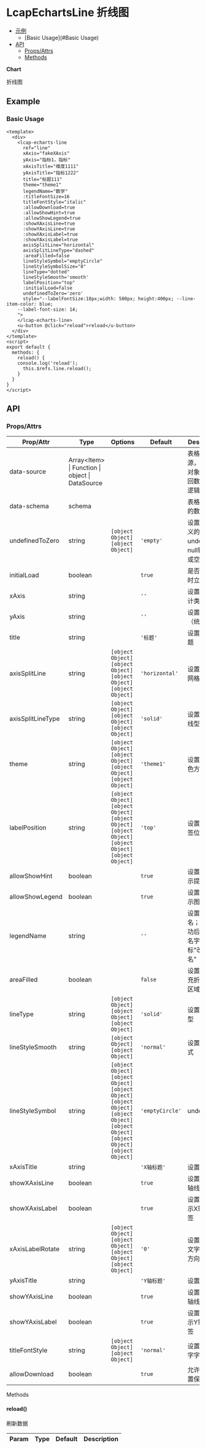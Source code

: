 <!-- 该 README.md 根据 api.yaml 和 docs/*.md 自动生成，为了方便在 GitHub 和 NPM 上查阅。如需修改，请查看源文件 -->

# LcapEchartsLine 折线图

- [示例](#示例)
    - [Basic Usage](#Basic Usage)
- [API]()
    - [Props/Attrs](#propsattrs)
    - [Methods](#methods)

**Chart**

折线图

## Example
### Basic Usage

```vue
<template>
  <div>
    <lcap-echarts-line
      ref="line"
      xAxis="fakeXAxis"
      yAxis="指标1，指标"
      xAxisTitle="维度1111"
      yAxisTitle="指标1222"
      title="标题111"
      theme="theme1"
      legendName="数学"
      :titleFontSize=16
      titleFontStyle="italic"
      :allowDownload=true
      :allowShowHint=true
      :allowShowLegend=true
      :showXAxisLine=true
      :showYAxisLine=true
      :showXAxisLabel=true
      :showYAxisLabel=true
      axisSplitLine="horizontal"
      axisSplitLineType="dashed"
      :areaFilled=false
      lineStyleSymbol="emptyCircle"
      lineStyleSymbolSize="8"
      lineType="dotted"
      lineStyleSmooth='smooth'
      labelPosition="top"
      :initialLoad=false
      undefinedToZero='zero'
      style="--labelFontSize:18px;width: 500px; height:400px; --line-item-color: blue; 
    --label-font-size: 14;
    ">
    </lcap-echarts-line>
    <u-button @click="reload">reload</u-button>
  </div>
</template>
<script>
export default {
  methods: {
    reload() {
    console.log('reload');
      this.$refs.line.reload();
    }
  }
}
</script>

```



## API
### Props/Attrs

| Prop/Attr | Type | Options | Default | Description |
| --------- | ---- | ------- | ------- | ----------- |
| data-source | Array\<Item\> \| Function \| object \| DataSource |  |  | 表格的数据源，数据集对象或者返回数据集的逻辑 |
| data-schema | schema |  |  | 表格每一行的数据类型 |
| undefinedToZero | string | `[object Object]`<br/>`[object Object]` | `'empty'` | 设置将未定义的值如undefined，null转换为0或空距 |
| initialLoad | boolean |  | `true` | 是否在初始时立即加载 |
| xAxis | string |  | `''` | 设置维度(统计类别) |
| yAxis | string |  | `''` | 设置度量（统计值） |
| title | string |  | `'标题'` | 设置图表标题 |
| axisSplitLine | string | `[object Object]`<br/>`[object Object]`<br/>`[object Object]`<br/>`[object Object]` | `'horizontal'` | 设置坐标系网格线 |
| axisSplitLineType | string | `[object Object]`<br/>`[object Object]`<br/>`[object Object]` | `'solid'` | 设置网格线线型 |
| theme | string | `[object Object]`<br/>`[object Object]`<br/>`[object Object]`<br/>`[object Object]` | `'theme1'` | 设置图表配色方案 |
| labelPosition | string | `[object Object]`<br/>`[object Object]`<br/>`[object Object]`<br/>`[object Object]`<br/>`[object Object]`<br/>`[object Object]` | `'top'` | 设置数据标签位置 |
| allowShowHint | boolean |  | `true` | 设置是否显示提示 |
| allowShowLegend | boolean |  | `true` | 设置是否显示图例 |
| legendName | string |  | `''` | 设置图例别名；修改成功后，图例名字会从"指标"改为"别名" |
| areaFilled | boolean |  | `false` | 设置是否填充折线下方区域 |
| lineType | string | `[object Object]`<br/>`[object Object]`<br/>`[object Object]` | `'solid'` | 设置线条类型 |
| lineStyleSmooth | string | `[object Object]`<br/>`[object Object]` | `'normal'` | 设置线条样式 |
| lineStyleSymbol | string | `[object Object]`<br/>`[object Object]`<br/>`[object Object]`<br/>`[object Object]`<br/>`[object Object]`<br/>`[object Object]`<br/>`[object Object]`<br/>`[object Object]` | `'emptyCircle'` | undefined |
| xAxisTitle | string |  | `'X轴标题'` | 设置x轴标题 |
| showXAxisLine | boolean |  | `true` | 设置显示X轴轴线 |
| showXAxisLabel | boolean |  | `true` | 设置是否显示X轴文字标签 |
| xAxisLabelRotate | string | `[object Object]`<br/>`[object Object]`<br/>`[object Object]`<br/>`[object Object]` | `'0'` | 设置显示X轴文字标签的方向 |
| yAxisTitle | string |  | `'Y轴标题'` | 设置Y轴标题 |
| showYAxisLine | boolean |  | `true` | 设置显示Y轴轴线 |
| showYAxisLabel | boolean |  | `true` | 设置是否显示Y轴数值标签 |
| titleFontStyle | string | `[object Object]`<br/>`[object Object]` | `'normal'` | 设置普通文字字号 |
| allowDownload | boolean |  | `true` | 允许用户设置保存图片 |

Methods

#### reload()

刷新数据

| Param | Type | Default | Description |
| ----- | ---- | ------- | ----------- |

